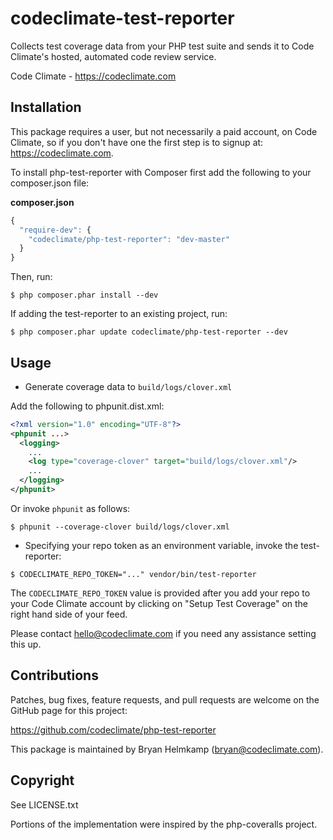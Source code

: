 # codeclimate-test-reporter

Collects test coverage data from your PHP test suite and sends it to 
Code Climate's hosted, automated code review service.

Code Climate - https://codeclimate.com

## Installation

This package requires a user, but not necessarily a paid account, on 
Code Climate, so if you don't have one the first step is to signup at: 
https://codeclimate.com.

To install php-test-reporter with Composer first add the following to 
your composer.json file:

**composer.json**

```javascript
{
  "require-dev": {
    "codeclimate/php-test-reporter": "dev-master"
  }
}
```

Then, run:

```
$ php composer.phar install --dev
```

If adding the test-reporter to an existing project, run:

```
$ php composer.phar update codeclimate/php-test-reporter --dev
```

## Usage

- Generate coverage data to `build/logs/clover.xml`

Add the following to phpunit.dist.xml:

```xml
<?xml version="1.0" encoding="UTF-8"?>
<phpunit ...>
  <logging>
    ...
    <log type="coverage-clover" target="build/logs/clover.xml"/>
    ...
  </logging>
</phpunit>
```

Or invoke `phpunit` as follows:

```
$ phpunit --coverage-clover build/logs/clover.xml
```

- Specifying your repo token as an environment variable, invoke the 
  test-reporter:

```
$ CODECLIMATE_REPO_TOKEN="..." vendor/bin/test-reporter
```

The `CODECLIMATE_REPO_TOKEN` value is provided after you add your repo 
to your Code Climate account by clicking on "Setup Test Coverage" on the 
right hand side of your feed.

Please contact hello@codeclimate.com if you need any assistance setting 
this up.

## Contributions

Patches, bug fixes, feature requests, and pull requests are welcome on 
the GitHub page for this project:

https://github.com/codeclimate/php-test-reporter

This package is maintained by Bryan Helmkamp (bryan@codeclimate.com).

## Copyright

See LICENSE.txt

Portions of the implementation were inspired by the php-coveralls 
project.
